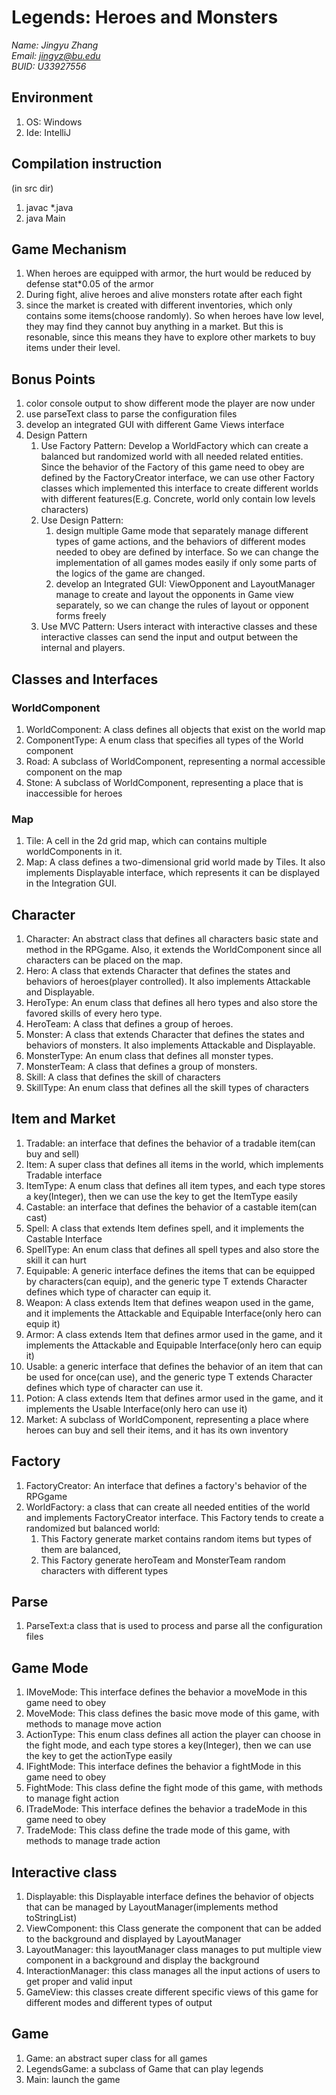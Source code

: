 # Legends: Heroes and Monsters

_Name: Jingyu Zhang  
Email: jingyz@bu.edu  
BUID: U33927556_

## Environment
1. OS: Windows
2. Ide: IntelliJ

## Compilation instruction
(in src dir)
1. javac *.java
2. java Main

## Game Mechanism
1. When heroes are equipped with armor, the hurt would be  reduced by defense stat*0.05 of the armor
2. During fight, alive heroes and alive monsters rotate after each fight
3. since the market is created with different inventories, which only contains some items(choose randomly). So when heroes have low level, they may find they cannot buy anything in a market. But this is resonable, since this means they have to explore other markets to buy items under their level.

## Bonus Points
1. color console output to show different mode the player are now under
2. use parseText class to parse the configuration files
3. develop an integrated GUI with different Game Views interface
4. Design Pattern
   1. Use Factory Pattern: Develop a WorldFactory which can create a balanced but randomized world with all needed related entities.
      Since the behavior of the Factory of this game need to obey are defined by the FactoryCreator interface, we can use other Factory classes which implemented this interface
      to create different worlds with different features(E.g. Concrete, world only contain low levels characters)
   2. Use Design Pattern:
      1. design multiple Game mode that separately manage different types of game actions, and the behaviors of different modes needed to obey are defined by interface.
         So we can change the implementation of all games modes easily if only some parts of the logics of the game are changed.
      2. develop an Integrated GUI: ViewOpponent and LayoutManager manage to create and layout the opponents in Game view separately,
         so we can change the rules of layout or opponent forms freely
   3. Use MVC Pattern: Users interact with interactive classes and these interactive classes can send the input and output between the internal and players.

## Classes and Interfaces

### WorldComponent

1. WorldComponent: A class defines all objects that exist on the world map
2. ComponentType: A enum class that specifies all types of the World component
3. Road: A subclass of WorldComponent, representing a normal accessible component on the map
4. Stone: A subclass of WorldComponent, representing a place that is inaccessible for heroes

### Map

1. Tile: A cell in the 2d grid map, which can contains multiple worldComponents in it.
2. Map: A class defines a two-dimensional grid world made by Tiles. It also implements Displayable interface, which
   represents it can be displayed in the Integration GUI.

## Character

1. Character: An abstract class that defines all characters basic state and method in the RPGgame. Also, it extends the
   WorldComponent since all characters can be placed on the map.
2. Hero: A class that extends Character that defines the states and behaviors of heroes(player controlled). It also
   implements Attackable and Displayable.
3. HeroType: An enum class that defines all hero types and also store the favored skills of every hero type.
4. HeroTeam: A class that defines a group of heroes.
5. Monster: A class that extends Character that defines the states and behaviors of monsters. It also implements
   Attackable and Displayable.
6. MonsterType: An enum class that defines all monster types.
7. MonsterTeam: A class that defines a group of monsters.
8. Skill: A class that defines the skill of characters
9. SkillType: An enum class that defines all the skill types of characters

## Item and Market

1. Tradable: an interface that defines the behavior of a tradable item(can buy and sell)
2. Item: A super class that defines all items in the world, which implements Tradable interface
3. ItemType: A enum class that defines all item types, and each type stores a key(Integer), then we can use the key to
   get the ItemType easily
4. Castable: an interface that defines the behavior of a castable item(can cast)
5. Spell: A class that extends Item defines spell, and it implements the Castable Interface
6. SpellType: An enum class that defines all spell types and also store the skill it can hurt
7. Equipable: A generic interface defines the items that can be equipped by characters(can equip), and the generic type
   T extends Character defines which type of character can equip it.
8. Weapon: A class extends Item that defines weapon used in the game, and it implements the Attackable and
   Equipable<Hero> Interface(only hero can equip it)
9. Armor: A class extends Item that defines armor used in the game, and it implements the Attackable and Equipable<Hero>
   Interface(only hero can equip it)
10. Usable: a generic interface that defines the behavior of an item that can be used for once(can use), and the generic
    type T extends Character defines which type of character can use it.
11. Potion: A class extends Item that defines armor used in the game, and it implements the Usable<Hero> Interface(only
    hero can use it)
12. Market: A subclass of WorldComponent, representing a place where heroes can buy and sell their items, and it has its
    own inventory

## Factory

1. FactoryCreator: An interface that defines a factory's behavior of the RPGgame
2. WorldFactory: a class that can create all needed entities of the world and implements FactoryCreator interface. 
   This Factory tends to create a randomized but balanced world:
   1. This Factory generate market contains random items but types of them are balanced, 
   2. This Factory generate heroTeam and MonsterTeam random characters with different types

## Parse

1. ParseText:a class that is used to process and parse all the configuration files

## Game Mode
1. IMoveMode: This interface defines the behavior a moveMode in this game need to obey
2. MoveMode: This class defines the basic move mode of this game, with methods to manage move action
3. ActionType: This enum class defines all action the player can choose in the fight mode, and each type stores a key(Integer), then we can use the key to get the actionType easily
4. IFightMode: This interface defines the behavior a fightMode in this game need to obey
5. FightMode: This class define the fight mode of this game, with methods to manage fight action
6. ITradeMode: This interface defines the behavior a tradeMode in this game need to obey
7. TradeMode: This class define the trade mode of this game, with methods to manage trade action

## Interactive class

1. Displayable: this Displayable interface defines the behavior of objects that can be managed by LayoutManager(implements method toStringList)
2. ViewComponent: this Class generate the component that can be added to the background and displayed by LayoutManager
3. LayoutManager: this layoutManager class manages to put multiple view component in a background and display the background
4. InteractionManager: this class manages all the input actions of users to get proper and valid input
5. GameView: this classes create different specific views of this game for different modes and different types of output

## Game

1. Game: an abstract super class for all games
2. LegendsGame: a subclass of Game that can play legends
3. Main: launch the game
